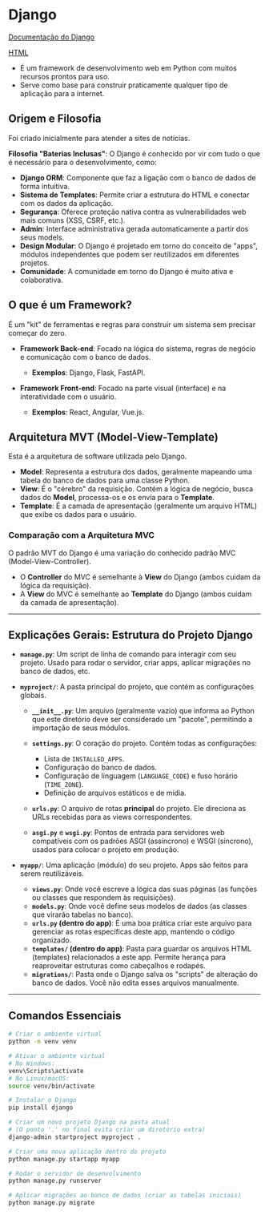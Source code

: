 # Django
[Documentação do Django](https://docs.djangoproject.com/en/5.2/)

[HTML](https://developer.mozilla.org/pt-BR/docs/Web/HTML)

- É um framework de desenvolvimento web em Python com muitos recursos prontos para uso.
- Serve como base para construir praticamente qualquer tipo de aplicação para a internet.

## Origem e Filosofia

Foi criado inicialmente para atender a sites de notícias.

**Filosofia "Baterias Inclusas"**: O Django é conhecido por vir com tudo o que é necessário para o desenvolvimento, como:

- **Django ORM**: Componente que faz a ligação com o banco de dados de forma intuitiva.
- **Sistema de Templates**: Permite criar a estrutura do HTML e conectar com os dados da aplicação.
- **Segurança**: Oferece proteção nativa contra as vulnerabilidades web mais comuns (XSS, CSRF, etc.).
- **Admin**: Interface administrativa gerada automaticamente a partir dos seus models.
- **Design Modular**: O Django é projetado em torno do conceito de "apps", módulos independentes que podem ser reutilizados em diferentes projetos.
- **Comunidade**: A comunidade em torno do Django é muito ativa e colaborativa.

## O que é um Framework?
É um "kit" de ferramentas e regras para construir um sistema sem precisar começar do zero.

- **Framework Back-end**: Focado na lógica do sistema, regras de negócio e comunicação com o banco de dados.
  - **Exemplos**: Django, Flask, FastAPI.

- **Framework Front-end**: Focado na parte visual (interface) e na interatividade com o usuário.
  - **Exemplos**: React, Angular, Vue.js.

## Arquitetura MVT (Model-View-Template)
Esta é a arquitetura de software utilizada pelo Django.

- **Model**: Representa a estrutura dos dados, geralmente mapeando uma tabela do banco de dados para uma classe Python.
- **View**: É o "cérebro" da requisição. Contém a lógica de negócio, busca dados do **Model**, processa-os e os envia para o **Template**.
- **Template**: É a camada de apresentação (geralmente um arquivo HTML) que exibe os dados para o usuário.

### Comparação com a Arquitetura MVC
O padrão MVT do Django é uma variação do conhecido padrão MVC (Model-View-Controller).

- O **Controller** do MVC é semelhante à **View** do Django (ambos cuidam da lógica da requisição).
- A **View** do MVC é semelhante ao **Template** do Django (ambos cuidam da camada de apresentação).

----

## Explicações Gerais: Estrutura do Projeto Django

- **`manage.py`**: Um script de linha de comando para interagir com seu projeto. Usado para rodar o servidor, criar apps, aplicar migrações no banco de dados, etc.

- **`myproject/`**: A pasta principal do projeto, que contém as configurações globais.

  - **`__init__.py`**: Um arquivo (geralmente vazio) que informa ao Python que este diretório deve ser considerado um "pacote", permitindo a importação de seus módulos.

  - **`settings.py`**: O coração do projeto. Contém todas as configurações:
    - Lista de `INSTALLED_APPS`.
    - Configuração do banco de dados.
    - Configuração de linguagem (`LANGUAGE_CODE`) e fuso horário (`TIME_ZONE`).
    - Definição de arquivos estáticos e de mídia.

  - **`urls.py`**: O arquivo de rotas **principal** do projeto. Ele direciona as URLs recebidas para as views correspondentes.

  - **`asgi.py`** e **`wsgi.py`**: Pontos de entrada para servidores web compatíveis com os padrões ASGI (assíncrono) e WSGI (síncrono), usados para colocar o projeto em produção.

- **`myapp/`**: Uma aplicação (módulo) do seu projeto. Apps são feitos para serem reutilizáveis.

  - **`views.py`**: Onde você escreve a lógica das suas páginas (as funções ou classes que respondem às requisições).
  - **`models.py`**: Onde você define seus modelos de dados (as classes que virarão tabelas no banco).
  - **`urls.py` (dentro do app)**: É uma boa prática criar este arquivo para gerenciar as rotas específicas deste app, mantendo o código organizado.
  - **`templates/` (dentro do app)**: Pasta para guardar os arquivos HTML (templates) relacionados a este app. Permite herança para reaproveitar estruturas como cabeçalhos e rodapés.
  - **`migrations/`**: Pasta onde o Django salva os "scripts" de alteração do banco de dados. Você não edita esses arquivos manualmente.

------

## Comandos Essenciais

```bash
# Criar o ambiente virtual
python -m venv venv

# Ativar o ambiente virtual
# No Windows:
venv\Scripts\activate
# No Linux/macOS:
source venv/bin/activate

# Instalar o Django
pip install django

# Criar um novo projeto Django na pasta atual
# (O ponto '.' no final evita criar um diretório extra)
django-admin startproject myproject .

# Criar uma nova aplicação dentro do projeto
python manage.py startapp myapp

# Rodar o servidor de desenvolvimento
python manage.py runserver

# Aplicar migrações ao banco de dados (criar as tabelas iniciais)
python manage.py migrate
```
